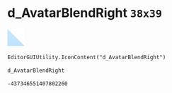 # d_AvatarBlendRight `38x39`
<img src="/img/d_AvatarBlendRight.png" width=38 height=39>

``` CSharp
EditorGUIUtility.IconContent("d_AvatarBlendRight")
```
```
d_AvatarBlendRight
```
```
-437346551407802260
```
